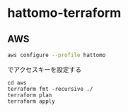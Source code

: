 # hattomo-terraform

## AWS
```bash
aws configure --profile hattomo
```
でアクセスキーを設定する

```
cd aws
terraform fmt -recursive ./
terraform plan
terraform apply
```
